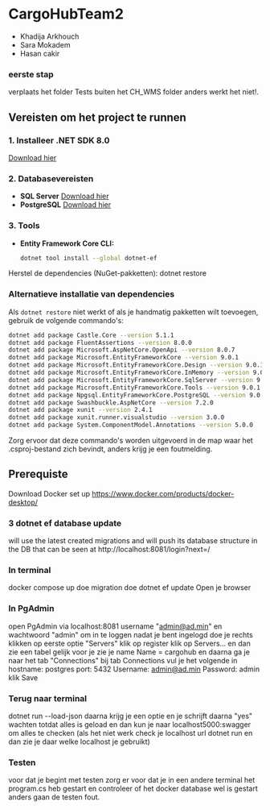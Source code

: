 # CargoHubTeam2

- Khadija Arkhouch
- Sara Mokadem
- Hasan cakir

### eerste stap

verplaats het folder Tests buiten het CH_WMS folder anders werkt het niet!.

## Vereisten om het project te runnen

### 1. Installeer .NET SDK 8.0

[Download hier](https://dotnet.microsoft.com/download/dotnet/8.0)

### 2. Databasevereisten

- **SQL Server** [Download hier](https://www.microsoft.com/en-us/sql-server/sql-server-downloads)
- **PostgreSQL** [Download hier](https://www.postgresql.org/download/)

### 3. Tools

- **Entity Framework Core CLI:**
  ```bash
  dotnet tool install --global dotnet-ef
  ```

Herstel de dependencies (NuGet-pakketten):
dotnet restore

### Alternatieve installatie van dependencies

Als `dotnet restore` niet werkt of als je handmatig pakketten wilt toevoegen, gebruik de volgende commando's:

```bash
dotnet add package Castle.Core --version 5.1.1
dotnet add package FluentAssertions --version 8.0.0
dotnet add package Microsoft.AspNetCore.OpenApi --version 8.0.7
dotnet add package Microsoft.EntityFrameworkCore --version 9.0.1
dotnet add package Microsoft.EntityFrameworkCore.Design --version 9.0.1
dotnet add package Microsoft.EntityFrameworkCore.InMemory --version 9.0.1
dotnet add package Microsoft.EntityFrameworkCore.SqlServer --version 9.0.1
dotnet add package Microsoft.EntityFrameworkCore.Tools --version 9.0.1
dotnet add package Npgsql.EntityFrameworkCore.PostgreSQL --version 9.0.1
dotnet add package Swashbuckle.AspNetCore --version 7.2.0
dotnet add package xunit --version 2.4.1
dotnet add package xunit.runner.visualstudio --version 3.0.0
dotnet add package System.ComponentModel.Annotations --version 5.0.0
```

Zorg ervoor dat deze commando's worden uitgevoerd in de map waar het .csproj-bestand zich bevindt, anders krijg je een foutmelding.

## Prerequiste

Download Docker set up https://www.docker.com/products/docker-desktop/

### 3 dotnet ef database update

will use the latest created migrations and will push its database structure in the DB that can be seen at http://localhost:8081/login?next=/

### In terminal

docker compose up
doe migration
doe dotnet ef update
Open je browser

### In PgAdmin

open PgAdmin via localhost:8081
username "admin@ad.min" en wachtwoord "admin" om in te loggen
nadat je bent ingelogd doe je rechts klikken op eerste optie "Servers"
klik op register
klik op Servers...
en dan zie een tabel gelijk voor je zie je name
Name = cargohub
en daarna ga je naar het tab "Connections"
bij tab Connections vul je het volgende in
hostname: postgres
port: 5432
Username: admin@ad.min
Password: admin
klik Save

### Terug naar terminal

dotnet run --load-json
daarna krijg je een optie en je schrijft daarna "yes"
wachten totdat alles is geload
en dan kun je naar localhost5000:swagger om alles te checken (als het niet werk check je localhost url dotnet run en dan zie je daar welke localhost je gebruikt)

### Testen

voor dat je begint met testen zorg er voor dat je in een andere terminal het program.cs heb gestart en controleer of het docker database wel is gestart anders gaan de testen fout.
